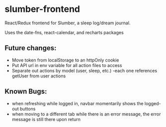 # slumber-frontend
React/Redux frontend for Slumber, a sleep log/dream journal.

Uses the date-fns, react-calendar, and recharts packages

## Future changes:
- Move token from localStorage to an httpOnly cookie
- Put API url in env variable for all action files to access
- Separate out actions by model (user, sleep, etc.) -each one references getUser from user actions

## Known Bugs:
- when refreshing while logged in, navbar momentarily shows the logged-out buttons
- when moving to a different tab while there is an error message, the error message is still there upon return
